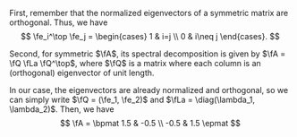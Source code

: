 First, remember that the normalized eigenvectors of a symmetric matrix are orthogonal. Thus, we have
$$
\fe_i^\top \fe_j = \begin{cases} 1 & i=j \\ 0 & i\neq j \end{cases}.
$$

Second, for symmetric $\fA$, its spectral decomposition is given by $\fA = \fQ \fLa \fQ^\top$, where $\fQ$ is a matrix where each column is an (orthogonal) eigenvector of unit length.

In our case, the eigenvectors are already normalized and orthogonal, so we can simply write $\fQ = (\fe_1, \fe_2)$ and $\fLa = \diag(\lambda_1, \lambda_2)$. Then, we have
  $$
  \fA = \bpmat 1.5 & -0.5 \\
    -0.5 & 1.5
    \epmat
  $$